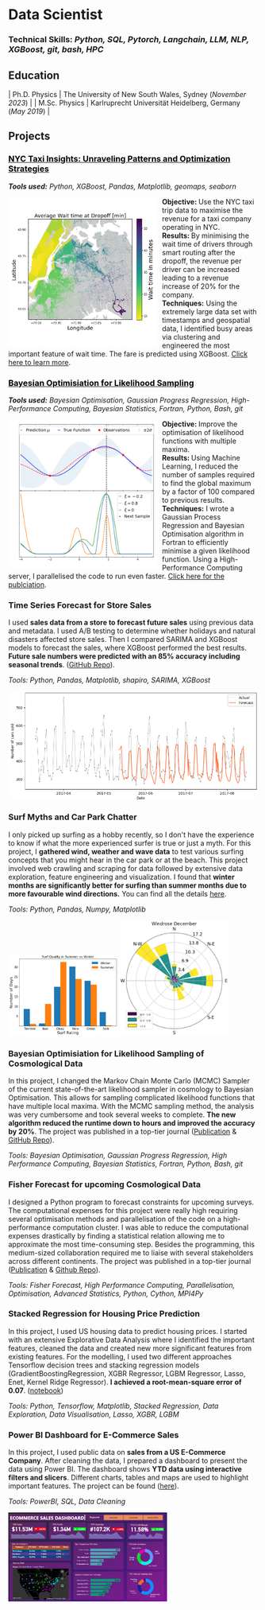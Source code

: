 # Data Scientist

### Technical Skills: *Python, SQL, Pytorch, Langchain, LLM, NLP, XGBoost, git, bash, HPC*

## Education

 | Ph.D. Physics | The University of New South Wales, Sydney (_November 2023_) |
 | M.Sc. Physics | Karlruprecht Universität Heidelberg, Germany (_May 2019_) |

## Projects

### [<span style="color: black;"> NYC Taxi Insights: Unraveling Patterns and Optimization Strategies</span>](https://jcwons.github.io/github-blogs/2023/11/15/NYC-Taxi-Insights-Unraveling-Patterns-and-Optimization-Strategies.html)
<div style="margin-bottom: 0"> <em><strong>Tools used:</strong> Python, XGBoost, Pandas, Matplotlib, geomaps, seaborn </em></div>
<p align="left">
  <img src="/files/img/average_wait_location_top.png" alt="Image Description" width="300" height="300" style="float:left; margin-right:10px;">
   <strong> Objective: </strong> Use the NYC taxi trip data to maximise the revenue for a taxi company operating in NYC. <br>
  <strong> Results: </strong> By minimising the wait time of drivers through smart routing after the dropoff, the revenue per driver can be increased leading to a revenue increase of 20% for the company.<br>
 <strong>Techniques:</strong> Using the extremely large data set with timestamps and geospatial data, I identified busy areas via clustering and engineered the most important feature of wait time. The fare is predicted using XGBoost. <a href="https://jcwons.github.io/github-blogs/2023/11/15/NYC-Taxi-Insights-Unraveling-Patterns-and-Optimization-Strategies.html">Click here to learn more</a>.
</p>

### [<span style="color: black;"> Bayesian Optimisiation for Likelihood Sampling</span>](https://arxiv.org/abs/2112.08571)

<div style="margin-bottom: 0"> <em><strong>Tools used:</strong> Bayesian Optimisation, Gaussian Progress Regression, High-Performance Computing, Bayesian Statistics, Fortran, Python, Bash, git </em></div>
<p align="left">
  <img src="/files/img/BayOp.png" alt="Image Description" width="300" height="300" style="float:left; margin-right:10px;">
   <strong> Objective: </strong> Improve the optimisation of likelihood functions with multiple maxima. <br>
  <strong> Results: </strong> Using Machine Learning, I reduced the number of samples required to find the global maximum by a factor of 100 compared to previous results.<br>
 <strong>Techniques:</strong> I wrote a Gaussian Process Regression and Bayesian Optimisation algorithm in Fortran to efficiently minimise a given likelihood function. Using a High-Performance Computing server, I parallelised the code to run even faster. <a href="https://arxiv.org/abs/2112.08571">Click here for the publciation</a>.
</p>

### **Time Series Forecast for Store Sales**
I used **sales data from a store to forecast future sales** using previous data and metadata. I used A/B testing to determine whether holidays and natural disasters affected store sales. Then I compared SARIMA and XGBoost models to forecast the sales, where XGBoost performed the best results. **Future sale numbers were predicted with an 85% accuracy including seasonal trends**.  ([GitHub Repo]([https://github.com/jcwons/BayOp](https://github.com/jcwons/TimeSeriesForecast/))).

*Tools: Python, Pandas, Matplotlib, shapiro, SARIMA, XGBoost*

<img src="./files/img/TS_Forecast.png" width="520" />

### **Surf Myths and Car Park Chatter**
I only picked up surfing as a hobby recently, so I don't have the experience to know if what the more experienced surfer is true or just a myth. For this project, I **gathered wind, weather and wave data** to test various surfing concepts that you might hear in the car park or at the beach. This project involved web crawling and scraping for data followed by extensive data exploration, feature engineering and visualization. I found that **winter months are significantly better for surfing than summer months due to more favourable wind directions.** You can find all the details [here](https://github.com/jcwons/SurfMyths-vs-Data).

*Tools: Python, Pandas, Numpy, Matplotlib* 

<img src="./files/img/Summer_vs_Winter.png" width="220"/> <img src="./files/img/Windrose.png" width="220" />

### **Bayesian Optimisiation for Likelihood Sampling of Cosmological Data**
In this project, I changed the Markov Chain Monte Carlo (MCMC) Sampler of the current state-of-the-art likelihood sampler in cosmology to Bayesian Optimisation. This allows for sampling complicated likelihood functions that have multiple local maxima. With the MCMC sampling method, the analysis was very cumbersome and took several weeks to complete. **The new algorithm reduced the runtime down to hours and improved the accuracy by 20%**. The project was published in a top-tier journal ([Publication](https://iopscience.iop.org/article/10.1088/1475-7516/2022/03/036) & [GitHub Repo](https://github.com/jcwons/BayOp)).

*Tools: Bayesian Optimisation, Gaussian Progress Regression, High Performance Computing, Bayesian Statistics, Fortran, Python, Bash, git*

### **Fisher Forecast for upcoming Cosmological Data**
I designed a Python program to forecast constraints for upcoming surveys. The computational expenses for this project were really high requiring several optimisation methods and parallelisation of the code on a high-performance computation cluster. I was able to reduce the computational expenses drastically by finding a statistical relation allowing me to approximate the most time-consuming step. Besides the programming, this medium-sized collaboration required me to liaise with several stakeholders across different continents. The project was published in a top-tier journal ([Publication](https://journals.aps.org/prd/abstract/10.1103/PhysRevD.108.L021305) & [Github Repo](https://github.com/jcwons/ksw_estimator)).

*Tools: Fisher Forecast, High Performance Computing, Parallelisation, Optimisation, Advanced Statistics, Python, Cython, MPI4Py*

### **Stacked Regression for Housing Price Prediction**
In this project, I used US housing data to predict housing prices. I started with an extensive Explorative Data Analysis where I identified the important features, cleaned the data and created new more significant features from existing features. For the modelling, I used two different approaches Tensorflow decision trees and stacking regression models (GradientBoostingRegression, XGBR Regressor, LGBM Regressor, Lasso, Enet, Kernel Ridge Regressor). **I achieved a root-mean-square error of 0.07**. ([notebook](https://github.com/jcwons/HousePrice_Regression/blob/main/eda-stacking-and-tensorflow-decision-trees.ipynb))

*Tools: Python, Tensorflow, Matplotlib, Stacked Regression, Data Exploration, Data Visualisation, Lasso, XGBR, LGBM*

### **Power BI Dashboard for E-Commerce Sales**
In this project, I used public data on **sales from a US E-Commerce Company**. After cleaning the data, I prepared a dashboard to present the data using Power BI. The dashboard shows **YTD data using interactive filters and slicers**. Different charts, tables and maps are used to highlight important features. The project can be found ([here](https://github.com/jcwons/PowerBI_ECommerce)).

*Tools: PowerBI, SQL, Data Cleaning*

<img src="./files/img/Dashboard_Ecommerce.png" width="320" />



